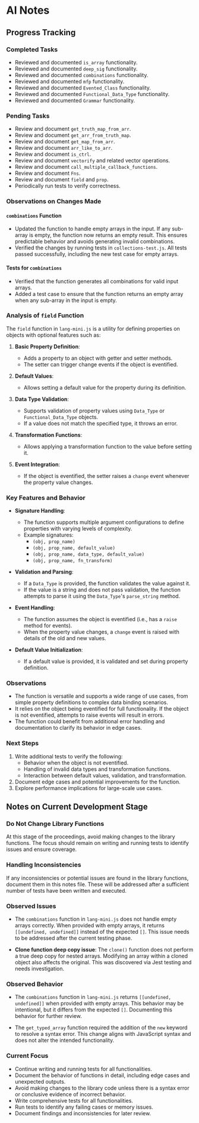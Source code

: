 # AI Notes

## Progress Tracking

### Completed Tasks
- Reviewed and documented `is_array` functionality.
- Reviewed and documented `deep_sig` functionality.
- Reviewed and documented `combinations` functionality.
- Reviewed and documented `mfp` functionality.
- Reviewed and documented `Evented_Class` functionality.
- Reviewed and documented `Functional_Data_Type` functionality.
- Reviewed and documented `Grammar` functionality.

### Pending Tasks
- Review and document `get_truth_map_from_arr`.
- Review and document `get_arr_from_truth_map`.
- Review and document `get_map_from_arr`.
- Review and document `arr_like_to_arr`.
- Review and document `is_ctrl`.
- Review and document `vectorify` and related vector operations.
- Review and document `call_multiple_callback_functions`.
- Review and document `Fns`.
- Review and document `field` and `prop`.
- Periodically run tests to verify correctness.

### Observations on Changes Made

#### `combinations` Function
- Updated the function to handle empty arrays in the input. If any sub-array is empty, the function now returns an empty result. This ensures predictable behavior and avoids generating invalid combinations.
- Verified the changes by running tests in `collections-test.js`. All tests passed successfully, including the new test case for empty arrays.

#### Tests for `combinations`
- Verified that the function generates all combinations for valid input arrays.
- Added a test case to ensure that the function returns an empty array when any sub-array in the input is empty.

### Analysis of `field` Function

The `field` function in `lang-mini.js` is a utility for defining properties on objects with optional features such as:

1. **Basic Property Definition**:
   - Adds a property to an object with getter and setter methods.
   - The setter can trigger change events if the object is eventified.

2. **Default Values**:
   - Allows setting a default value for the property during its definition.

3. **Data Type Validation**:
   - Supports validation of property values using `Data_Type` or `Functional_Data_Type` objects.
   - If a value does not match the specified type, it throws an error.

4. **Transformation Functions**:
   - Allows applying a transformation function to the value before setting it.

5. **Event Integration**:
   - If the object is eventified, the setter raises a `change` event whenever the property value changes.

### Key Features and Behavior

- **Signature Handling**:
  - The function supports multiple argument configurations to define properties with varying levels of complexity.
  - Example signatures:
    - `(obj, prop_name)`
    - `(obj, prop_name, default_value)`
    - `(obj, prop_name, data_type, default_value)`
    - `(obj, prop_name, fn_transform)`

- **Validation and Parsing**:
  - If a `Data_Type` is provided, the function validates the value against it.
  - If the value is a string and does not pass validation, the function attempts to parse it using the `Data_Type`'s `parse_string` method.

- **Event Handling**:
  - The function assumes the object is eventified (i.e., has a `raise` method for events).
  - When the property value changes, a `change` event is raised with details of the old and new values.

- **Default Value Initialization**:
  - If a default value is provided, it is validated and set during property definition.

### Observations

- The function is versatile and supports a wide range of use cases, from simple property definitions to complex data binding scenarios.
- It relies on the object being eventified for full functionality. If the object is not eventified, attempts to raise events will result in errors.
- The function could benefit from additional error handling and documentation to clarify its behavior in edge cases.

### Next Steps

1. Write additional tests to verify the following:
   - Behavior when the object is not eventified.
   - Handling of invalid data types and transformation functions.
   - Interaction between default values, validation, and transformation.
2. Document edge cases and potential improvements for the function.
3. Explore performance implications for large-scale use cases.

## Notes on Current Development Stage

### Do Not Change Library Functions
At this stage of the proceedings, avoid making changes to the library functions. The focus should remain on writing and running tests to identify issues and ensure coverage.

### Handling Inconsistencies
If any inconsistencies or potential issues are found in the library functions, document them in this notes file. These will be addressed after a sufficient number of tests have been written and executed.

### Observed Issues

- The `combinations` function in `lang-mini.js` does not handle empty arrays correctly. When provided with empty arrays, it returns `[[undefined, undefined]]` instead of the expected `[]`. This issue needs to be addressed after the current testing phase.

- **Clone function deep copy issue**: The `clone()` function does not perform a true deep copy for nested arrays. Modifying an array within a cloned object also affects the original. This was discovered via Jest testing and needs investigation.

### Observed Behavior

- The `combinations` function in `lang-mini.js` returns `[[undefined, undefined]]` when provided with empty arrays. This behavior may be intentional, but it differs from the expected `[]`. Documenting this behavior for further review.

- The `get_typed_array` function required the addition of the `new` keyword to resolve a syntax error. This change aligns with JavaScript syntax and does not alter the intended functionality.

### Current Focus
- Continue writing and running tests for all functionalities.
- Document the behavior of functions in detail, including edge cases and unexpected outputs.
- Avoid making changes to the library code unless there is a syntax error or conclusive evidence of incorrect behavior.
- Write comprehensive tests for all functionalities.
- Run tests to identify any failing cases or memory issues.
- Document findings and inconsistencies for later review.